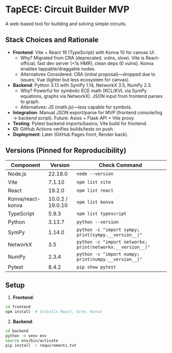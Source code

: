 # TapECE: Circuit Builder MVP

A web-based tool for building and solving simple circuits.

## Stack Choices and Rationale
- **Frontend**: Vite + React 19 (TypeScript) with Konva 10 for canvas UI.
  - Why? Migrated from CRA (deprecated, vulns, slow). Vite is React-official, fast dev server (<1s HMR), clean deps (0 vulns). Konva enables tappable/draggable nodes.
  - Alternatives Considered: CRA (initial proposal)—dropped due to issues; Vue (lighter but less ecosystem for canvas).
- **Backend**: Python 3.13 with SymPy 1.14, NetworkX 3.5, NumPy 2.3.
  - Why? Powerful for symbolic ECE math (KCL/KVL via SymPy equations, graphs via NetworkX). JSON input from frontend parses to graph.
  - Alternatives: JS (math.js)—less capable for symbols.
- **Integration**: Manual JSON export/parse for MVP (frontend console/log → backend script). Future: Axios + Flask API + Vite proxy.
- **Testing**: Pytest backend imports/basics; Vite build for frontend.
- **CI**: GitHub Actions verifies builds/tests on push.
- **Deployment**: Later (GitHub Pages front, Render back).

## Versions (Pinned for Reproducibility)
| Component | Version | Check Command |
|-----------|---------|---------------|
| Node.js | 22.18.0 | `node --version` |
| Vite | 7.1.10 | `npm list vite` |
| React | 19.2.0 | `npm list react` |
| Konva/react-konva | 10.0.2 / 19.0.10 | `npm list konva` |
| TypeScript | 5.9.3 | `npm list typescript` |
| Python | 3.13.7 | `python --version` |
| SymPy | 1.14.0 | `python -c "import sympy; print(sympy.__version__)"` |
| NetworkX | 3.5 | `python -c "import networkx; print(networkx.__version__)"` |
| NumPy | 2.3.4 | `python -c "import numpy; print(numpy.__version__)"` |
| Pytest | 8.4.2 | `pip show pytest` |

## Setup
1. **Frontend**:
```bash
cd frontend
npm install  # Installs React, Vite, Konva
```
2. **Backend**:
```bash
cd backend
python -m venv env
source env/bin/activate
pip install -r requirements.txt
```
